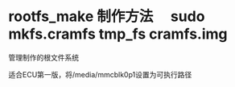 rootfs_make
制作方法　
sudo mkfs.cramfs tmp_fs cramfs.img
===========

管理制作的根文件系统

适合ECU第一版，将/media/mmcblk0p1设置为可执行路径
